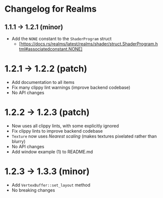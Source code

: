 # Changelog for Realms

## 1.1.1 -> 1.2.1 (minor)

- Add the `NONE` constant to the `ShaderProgram` struct
  - [https://docs.rs/realms/latest/realms/shader/struct.ShaderProgram.html#associatedconstant.NONE]

# 1.2.1 -> 1.2.2 (patch)

- Add documentation to all items
- Fix many clippy lint warnings (improve backend codebase)
- No API changes

# 1.2.2 -> 1.2.3 (patch)

- Now uses all clippy lints, with some explicitly ignored 
- Fix clippy lints to improve backend codebase
- `Texture` now uses *Nearest scaling* (makes textures pixelated rather than
  blurry)
- No API changes
- Add window example (1) to README.md

# 1.2.3 -> 1.3.3 (minor)

- Add `VertexBuffer::set_layout` method
- No breaking changes

